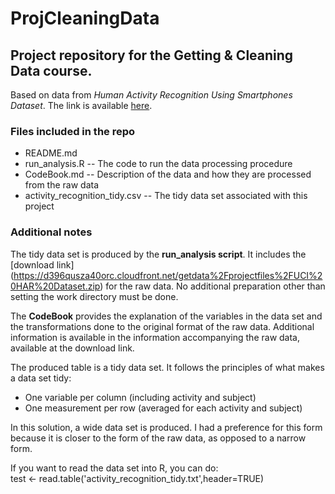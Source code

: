 ProjCleaningData
================

## Project repository for the Getting &amp; Cleaning Data course.
Based on data from *Human Activity Recognition Using Smartphones Dataset*. The link is available
[here](http://archive.ics.uci.edu/ml/datasets/Human+Activity+Recognition+Using+Smartphones#).

### Files included in the repo
* README.md
* run_analysis.R -- The code to run the data processing procedure
* CodeBook.md -- Description of the data and how they are processed from the raw data
* activity_recognition_tidy.csv -- The tidy data set associated with this project

### Additional notes
The tidy data set is produced by the **run_analysis script**. It includes the [download link]
(https://d396qusza40orc.cloudfront.net/getdata%2Fprojectfiles%2FUCI%20HAR%20Dataset.zip) 
for the raw data. No additional preparation other than setting the work directory must be done. 

The **CodeBook** provides the explanation of the variables in the data set and the 
transformations done to the original format of the raw data. Additional information
is available in the information accompanying the raw data, available at the download
link. 

The produced table is a tidy data set. It follows the principles of what makes a 
data set tidy: 
- One variable per column (including activity and subject)
- One measurement per row (averaged for each activity and subject)

In this solution, a wide data set is produced. I had a preference for this form because 
it is closer to the form of the raw data, as opposed to a narrow form.

If you want to read the data set into R, you can do:  
test <- read.table('activity_recognition_tidy.txt',header=TRUE)

